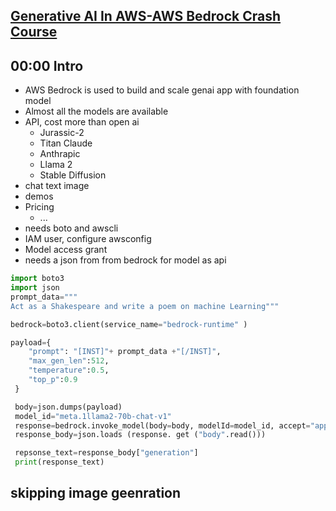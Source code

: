 ## [Generative AI In AWS-AWS Bedrock Crash Course](https://youtu.be/2maPaQutcWs)

## 00:00 Intro 
- AWS Bedrock is used to build and scale genai app with foundation model
- Almost all the models are available
- API, cost more than open ai
    - Jurassic-2 
    - Titan Claude
    - Anthrapic
    - Llama 2
    - Stable Diffusion 
- chat text image
- demos
- Pricing
    - ...
- needs boto and awscli
- IAM user, configure awsconfig
- Model access grant
- needs a json from from bedrock for model as api

```python
import boto3
import json
prompt_data="""
Act as a Shakespeare and write a poem on machine Learning"""

bedrock=boto3.client(service_name="bedrock-runtime" )

payload={ 
    "prompt": "[INST]"+ prompt_data +"[/INST]",
    "max_gen_len":512, 
    "temperature":0.5,
    "top_p":0.9
 }

 body=json.dumps(payload)
 model_id="meta.1llama2-70b-chat-v1"
 response=bedrock.invoke_model(body=body, modelId=model_id, accept="application/json", contentType="application/json")
 response_body=json.loads (response. get ("body".read()))

 repsonse_text=response_body["generation"]
 print(response_text)
```

## skipping image geenration